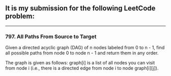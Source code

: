## It is my submission for the following LeetCode problem:

---

### 797. All Paths From Source to Target

Given a directed acyclic graph (DAG) of n nodes labeled from 0 to n - 1, find all possible paths from node 0 to node n - 1 and return them in any order.

The graph is given as follows: graph[i] is a list of all nodes you can visit from node i (i.e., there is a directed edge from node i to node graph[i][j]).
